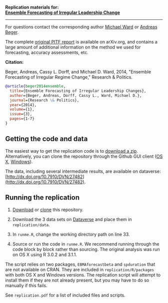 **Replication materials for:<br/> 
[Ensemble Forecasting of Irregular Leadership Change](http://rap.sagepub.com/content/1/3/2053168014557511)**
***

For questions contact the corresponding author [Michael Ward](mailto:michael.d.ward@duke.edu) or [Andreas Beger](andreas.beger@duke.edu).

The complete [original PITF report](http://arxiv.org/abs/1409.7105) is available on arXiv.org, and contains a large amount of additional information on the method we used for forecasting, accuracy assessments, etc.


**Citation:**

Beger, Andreas, Cassy L. Dorff, and Michael D. Ward, 2014, "Ensemble Forecasting of Irregular Regime Change," Research & Politics.

```bibtex
@article{beger2014ensemble,
  title={Ensemble Forecasting of Irregular Leadership Changes},
  author={Beger, Andreas, Dorff, Cassy L., Ward, Michael D.},
  journal={Research \& Politics},
  year={2014},
  volume={1},
  issue={3},
  pages={1-7}
}    
```

Getting the code and data
-----

The easiest way to get the replication code is to [download a zip](https://github.com/andybega/rap-ensemble-forecasting/archive/master.zip). Alternatively, you can clone the repository through the Github GUI client ([OS X](https://mac.github.com/), [Windows](https://windows.github.com/)).

The data, including several intermediate results, are available on dataverse: [http://dx.doi.org/10.7910/DVN/27482](http://dx.doi.org/10.7910/DVN/27482).


Running the replication
-----

1. [Download](https://github.com/andybega/rap-ensemble-forecasting/archive/master.zip) or [clone](github-mac://openRepo/https://github.com/andybega/rap-ensemble-forecasting) this repository. 

2. Download the 3 data sets on [Dataverse](http://dx.doi.org/10.7910/DVN/27482) and place them in `replication/data`.

3. In `runme.R`, change the working directory path on line 33.

4. Source or run the code in `runme.R`. We recommend running through the code block by block rather than sourcing. The original analysis was run on OS X using R 3.0.2 and 3.1.1.

The script relies on two packages, `EBMAforecastbeta` and `spduration` that are not available on CRAN. They are included in `replication/R/packages` with both OS X and Windows versions. The replication script will attempt to install them if they are not already present, but you may have to do so manually if this fails.

See `replication.pdf` for a list of included files and scripts.